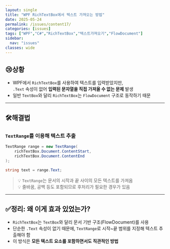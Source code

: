 ```yaml
---
layout: single
title: "WPF RichTextBox에서 텍스트 가져오는 방법"
date: 2025-05-24
permalink: /issues/content17/
categories: [issues]
tags: ["WPF","C#","RichTextBox","텍스트가져오기","FlowDocument"]
sidebar:
  nav: "issues"
classes: wide
---
```


## 😢**상황**
* WPF에서 `RichTextBox`를 사용하여 텍스트를 입력받았지만,  
  `.Text` 속성이 없어 **입력된 문자열을 직접 가져올 수 없는 문제** 발생  
* 일반 `TextBox`와 달리 `RichTextBox`는 `FlowDocument` 구조로 동작하기 때문

***

## 🛠️**해결법**

### `TextRange`를 이용해 텍스트 추출

```csharp
TextRange range = new TextRange(
    richTextBox.Document.ContentStart,
    richTextBox.Document.ContentEnd
);

string text = range.Text;
```

> 💡 `TextRange`는 문서의 시작과 끝 사이의 모든 텍스트를 가져옴  
> 💡 줄바꿈, 공백 등도 포함되므로 후처리가 필요한 경우가 있음

---

## ✅**정리: 왜 이게 효과 있었는가?**

* `RichTextBox`는 `TextBox`와 달리 문서 기반 구조(FlowDocument)를 사용  
* 단순한 `.Text` 속성이 없기 때문에, `TextRange`로 시작~끝 범위를 지정해 텍스트 추출해야 함
* 이 방식은 **모든 텍스트 요소를 포함하면서도 직관적인 방법**
